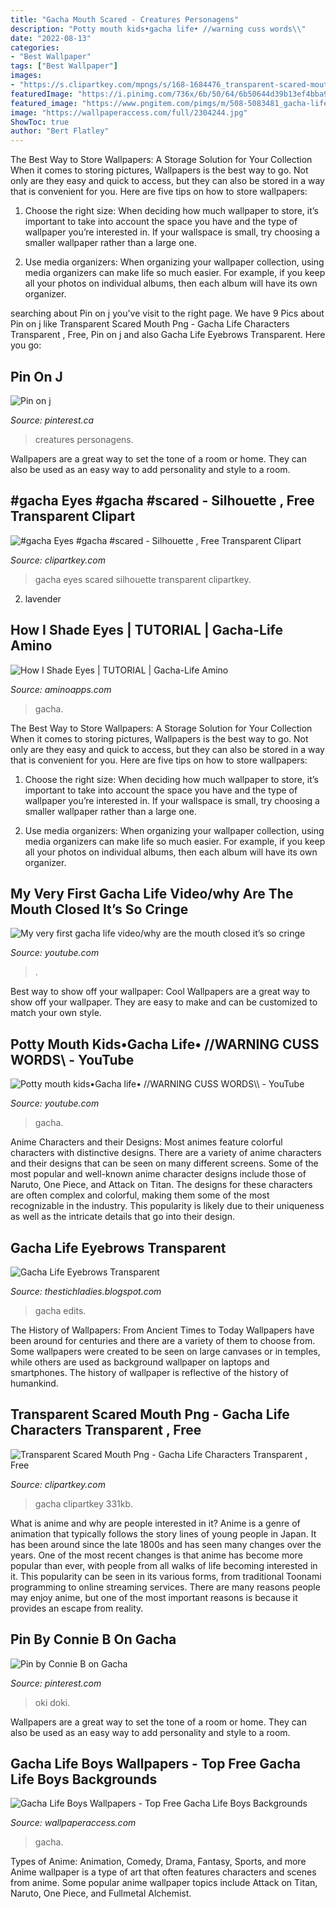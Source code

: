 ```yaml
---
title: "Gacha Mouth Scared - Creatures Personagens"
description: "Potty mouth kids•gacha life• //warning cuss words\\"
date: "2022-08-13"
categories:
- "Best Wallpaper"
tags: ["Best Wallpaper"]
images:
- "https://s.clipartkey.com/mpngs/s/168-1684476_transparent-scared-mouth-png-bfdi-oh-god-mouth.png"
featuredImage: "https://i.pinimg.com/736x/6b/50/64/6b50644d39b13ef4bba9aab80f1c9e7d.jpg"
featured_image: "https://www.pngitem.com/pimgs/m/508-5083481_gacha-life-eyes-galaxy-hd-png-download.png"
image: "https://wallpaperaccess.com/full/2304244.jpg"
ShowToc: true
author: "Bert Flatley"
---
```



The Best Way to Store Wallpapers: A Storage Solution for Your Collection
When it comes to storing pictures, Wallpapers is the best way to go. Not only are they easy and quick to access, but they can also be stored in a way that is convenient for you. Here are five tips on how to store wallpapers:
1) Choose the right size: When deciding how much wallpaper to store, it’s important to take into account the space you have and the type of wallpaper you’re interested in. If your wallspace is small, try choosing a smaller wallpaper rather than a large one.

2) Use media organizers: When organizing your wallpaper collection, using media organizers can make life so much easier. For example, if you keep all your photos on individual albums, then each album will have its own organizer.

	

		
searching about Pin on j you've visit to the right page. We have 9 Pics about Pin on j like Transparent Scared Mouth Png - Gacha Life Characters Transparent , Free, Pin on j and also Gacha Life Eyebrows Transparent. Here you go:
		
    
## Pin On J

<img loading=lazy src="https://i.pinimg.com/736x/43/0f/06/430f06c7aaa1320f40a84eada8a73bcc.jpg" onerror="this.onerror=null;this.src='https://tse3.mm.bing.net/th?id=OIP.mst8goT4tmNXeY_CxMi6xAHaHa&amp;pid=15.1';" alt="Pin on j">

_Source: pinterest.ca_

>creatures personagens. 

	

Wallpapers are a great way to set the tone of a room or home. They can also be used as an easy way to add personality and style to a room.

    
## #gacha Eyes #gacha #scared - Silhouette , Free Transparent Clipart

<img loading=lazy src="https://www.clipartkey.com/mpngs/m/232-2324262_gacha-eyes-gacha-scared-silhouette.png" onerror="this.onerror=null;this.src='https://tse2.mm.bing.net/th?id=OIP.vwsPmjyMqXU1IzDZ_AHjNQHaCm&amp;pid=15.1';" alt="#gacha Eyes #gacha #scared - Silhouette , Free Transparent Clipart">

_Source: clipartkey.com_

>gacha eyes scared silhouette transparent clipartkey. 

	

2. lavender 

    
## How I Shade Eyes | TUTORIAL | Gacha-Life Amino

<img loading=lazy src="https://pm1.narvii.com/7327/da50765fc9d01211e384f6f6a7b8ae2b0906e4d0r1-1000-1000v2_00.jpg" onerror="this.onerror=null;this.src='https://tse1.mm.bing.net/th?id=OIP.7RUKigZGupXkZJnyIi1FrwHaHa&amp;pid=15.1';" alt="How I Shade Eyes | TUTORIAL | Gacha-Life Amino">

_Source: aminoapps.com_

>gacha. 

	

The Best Way to Store Wallpapers: A Storage Solution for Your Collection
When it comes to storing pictures, Wallpapers is the best way to go. Not only are they easy and quick to access, but they can also be stored in a way that is convenient for you. Here are five tips on how to store wallpapers:
1) Choose the right size: When deciding how much wallpaper to store, it’s important to take into account the space you have and the type of wallpaper you’re interested in. If your wallspace is small, try choosing a smaller wallpaper rather than a large one.

2) Use media organizers: When organizing your wallpaper collection, using media organizers can make life so much easier. For example, if you keep all your photos on individual albums, then each album will have its own organizer.

    
## My Very First Gacha Life Video/why Are The Mouth Closed It’s So Cringe

<img loading=lazy src="https://i.ytimg.com/vi/usQ26NnaP74/maxresdefault.jpg" onerror="this.onerror=null;this.src='https://tse4.mm.bing.net/th?id=OIP.iWEVz4bLs2KDOeSVB5U9-QHaEK&amp;pid=15.1';" alt="My very first gacha life video/why are the mouth closed it’s so cringe">

_Source: youtube.com_

>. 

	

Best way to show off your wallpaper:
Cool Wallpapers are a great way to show off your wallpaper. They are easy to make and can be customized to match your own style.

    
## Potty Mouth Kids•Gacha Life• //WARNING CUSS WORDS\\ - YouTube

<img loading=lazy src="https://i.ytimg.com/vi/AmDqU3Yacxc/maxresdefault.jpg" onerror="this.onerror=null;this.src='https://tse1.mm.bing.net/th?id=OIP.1WmXASooeoKt0k05nVIrRwHaEK&amp;pid=15.1';" alt="Potty mouth kids•Gacha life• //WARNING CUSS WORDS\\ - YouTube">

_Source: youtube.com_

>gacha. 

	

Anime Characters and their Designs: Most animes feature colorful characters with distinctive designs.
There are a variety of anime characters and their designs that can be seen on many different screens. Some of the most popular and well-known anime character designs include those of Naruto, One Piece, and Attack on Titan. The designs for these characters are often complex and colorful, making them some of the most recognizable in the industry. This popularity is likely due to their uniqueness as well as the intricate details that go into their design.

    
## Gacha Life Eyebrows Transparent

<img loading=lazy src="https://www.pngitem.com/pimgs/m/508-5083481_gacha-life-eyes-galaxy-hd-png-download.png" onerror="this.onerror=null;this.src='https://tse4.mm.bing.net/th?id=OIP.KBwOB3Y5XGJKhdtuYh-NwwHaCe&amp;pid=15.1';" alt="Gacha Life Eyebrows Transparent">

_Source: thestichladies.blogspot.com_

>gacha edits. 

	

The History of Wallpapers: From Ancient Times to Today
Wallpapers have been around for centuries and there are a variety of them to choose from. Some wallpapers were created to be seen on large canvases or in temples, while others are used as background wallpaper on laptops and smartphones. The history of wallpaper is reflective of the history of humankind.

    
## Transparent Scared Mouth Png - Gacha Life Characters Transparent , Free

<img loading=lazy src="https://s.clipartkey.com/mpngs/s/168-1684476_transparent-scared-mouth-png-bfdi-oh-god-mouth.png" onerror="this.onerror=null;this.src='https://tse3.mm.bing.net/th?id=OIP.5kTVgF0-hAvQ2A1pNHbuvwAAAA&amp;pid=15.1';" alt="Transparent Scared Mouth Png - Gacha Life Characters Transparent , Free">

_Source: clipartkey.com_

>gacha clipartkey 331kb. 

	

What is anime and why are people interested in it?
Anime is a genre of animation that typically follows the story lines of young people in Japan. It has been around since the late 1800s and has seen many changes over the years. One of the most recent changes is that anime has become more popular than ever, with people from all walks of life becoming interested in it. This popularity can be seen in its various forms, from traditional Toonami programming to online streaming services. There are many reasons people may enjoy anime, but one of the most important reasons is because it provides an escape from reality.

    
## Pin By Connie B On Gacha

<img loading=lazy src="https://i.pinimg.com/736x/6b/50/64/6b50644d39b13ef4bba9aab80f1c9e7d.jpg" onerror="this.onerror=null;this.src='https://tse1.mm.bing.net/th?id=OIP.qqJ7Y-_MnwWmeROTqfBpjwHaHa&amp;pid=15.1';" alt="Pin by Connie B on Gacha">

_Source: pinterest.com_

>oki doki. 

	

Wallpapers are a great way to set the tone of a room or home. They can also be used as an easy way to add personality and style to a room.

    
## Gacha Life Boys Wallpapers - Top Free Gacha Life Boys Backgrounds

<img loading=lazy src="https://wallpaperaccess.com/full/2304244.jpg" onerror="this.onerror=null;this.src='https://tse2.mm.bing.net/th?id=OIP.Uwu6xaufKzNhmdZ8t9MzlgHaFj&amp;pid=15.1';" alt="Gacha Life Boys Wallpapers - Top Free Gacha Life Boys Backgrounds">

_Source: wallpaperaccess.com_

>gacha. 

	

Types of Anime: Animation, Comedy, Drama, Fantasy, Sports, and more
Anime wallpaper is a type of art that often features characters and scenes from anime. Some popular anime wallpaper topics include Attack on Titan, Naruto, One Piece, and Fullmetal Alchemist.

